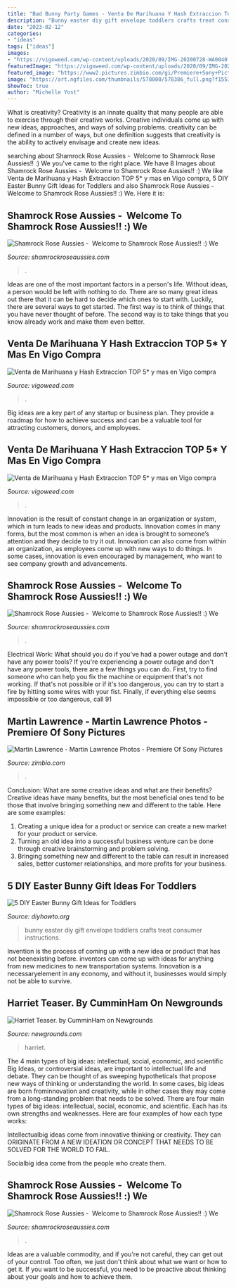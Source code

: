 ```yaml
---
title: "Bad Bunny Party Games - Venta De Marihuana Y Hash Extraccion Top 5* Y Mas En Vigo Compra"
description: "Bunny easter diy gift envelope toddlers crafts treat consumer instructions"
date: "2023-02-12"
categories:
- "ideas"
tags: ["ideas"]
images:
- "https://vigoweed.com/wp-content/uploads/2020/09/IMG-20200728-WA0040.jpg"
featuredImage: "https://vigoweed.com/wp-content/uploads/2020/09/IMG-20200728-WA0040.jpg"
featured_image: "https://www2.pictures.zimbio.com/gi/Premiere+Sony+Pictures+Arrivals+8T4wYT43dz1x.jpg"
image: "https://art.ngfiles.com/thumbnails/578000/578386_full.png?f1553652914"
ShowToc: true
author: "Michelle Yost"
---
```



What is creativity?
Creativity is an innate quality that many people are able to exercise through their creative works. Creative individuals come up with new ideas, approaches, and ways of solving problems. creativity can be defined in a number of ways, but one definition suggests that creativity is the ability to actively envisage and create new ideas.

	

		
searching about Shamrock Rose Aussies - ﻿﻿﻿ Welcome to Shamrock Rose Aussies!! :) We you've came to the right place. We have 8 Images about Shamrock Rose Aussies - ﻿﻿﻿ Welcome to Shamrock Rose Aussies!! :) We like Venta de Marihuana y Hash Extraccion TOP 5* y mas en Vigo compra, 5 DIY Easter Bunny Gift Ideas for Toddlers and also Shamrock Rose Aussies - ﻿﻿﻿ Welcome to Shamrock Rose Aussies!! :) We. Here it is:
		
    
## Shamrock Rose Aussies - ﻿﻿﻿ Welcome To Shamrock Rose Aussies!! :) We

<img loading=lazy src="http://shamrockroseaussies.com/yahoo_site_admin/assets/images/DSC_0162.176180533_std.JPG" onerror="this.onerror=null;this.src='https://tse1.mm.bing.net/th?id=OIP.H8nhKkF7wC8omKxdDZdSbAHaE9&amp;pid=15.1';" alt="Shamrock Rose Aussies - ﻿﻿﻿ Welcome to Shamrock Rose Aussies!! :) We">

_Source: shamrockroseaussies.com_

>. 

	

Ideas are one of the most important factors in a person's life. Without ideas, a person would be left with nothing to do. There are so many great ideas out there that it can be hard to decide which ones to start with. Luckily, there are several ways to get started. The first way is to think of things that you have never thought of before. The second way is to take things that you know already work and make them even better.

    
## Venta De Marihuana Y Hash Extraccion TOP 5* Y Mas En Vigo Compra

<img loading=lazy src="https://vigoweed.com/wp-content/uploads/2020/09/IMG-20200728-WA0040-768x1024.jpg" onerror="this.onerror=null;this.src='https://tse3.mm.bing.net/th?id=OIP.8q9LX4UQxnUPk7Gdj6gLkQHaJ4&amp;pid=15.1';" alt="Venta de Marihuana y Hash Extraccion TOP 5* y mas en Vigo compra">

_Source: vigoweed.com_

>. 

	

Big ideas are a key part of any startup or business plan. They provide a roadmap for how to achieve success and can be a valuable tool for attracting customers, donors, and employees.

    
## Venta De Marihuana Y Hash Extraccion TOP 5* Y Mas En Vigo Compra

<img loading=lazy src="https://vigoweed.com/wp-content/uploads/2020/09/IMG-20200728-WA0040.jpg" onerror="this.onerror=null;this.src='https://tse2.mm.bing.net/th?id=OIP.pECiQiyUp9lH-A2BKW5X7QHaJ4&amp;pid=15.1';" alt="Venta de Marihuana y Hash Extraccion TOP 5* y mas en Vigo compra">

_Source: vigoweed.com_

>. 

	

Innovation is the result of constant change in an organization or system, which in turn leads to new ideas and products. Innovation comes in many forms, but the most common is when an idea is brought to someone’s attention and they decide to try it out. Innovation can also come from within an organization, as employees come up with new ways to do things. In some cases, innovation is even encouraged by management, who want to see company growth and advancements.

    
## Shamrock Rose Aussies - ﻿﻿﻿ Welcome To Shamrock Rose Aussies!! :) We

<img loading=lazy src="http://shamrockroseaussies.com/yahoo_site_admin/assets/images/DSC_0212.114215045_std.jpg" onerror="this.onerror=null;this.src='https://tse1.mm.bing.net/th?id=OIP.P4URlUyjIOC8xNCAxF-BsgHaFR&amp;pid=15.1';" alt="Shamrock Rose Aussies - ﻿﻿﻿ Welcome to Shamrock Rose Aussies!! :) We">

_Source: shamrockroseaussies.com_

>. 

	

Electrical Work: What should you do if you’ve had a power outage and don’t have any power tools?
If you're experiencing a power outage and don't have any power tools, there are a few things you can do. First, try to find someone who can help you fix the machine or equipment that's not working. If that's not possible or if it's too dangerous, you can try to start a fire by hitting some wires with your fist. Finally, if everything else seems impossible or too dangerous, call 91
    
## Martin Lawrence - Martin Lawrence Photos - Premiere Of Sony Pictures

<img loading=lazy src="https://www2.pictures.zimbio.com/gi/Premiere+Sony+Pictures+Arrivals+8T4wYT43dz1x.jpg" onerror="this.onerror=null;this.src='https://tse1.mm.bing.net/th?id=OIP.ZOBfbw2czs0mUz--KHUCCgHaKr&amp;pid=15.1';" alt="Martin Lawrence - Martin Lawrence Photos - Premiere Of Sony Pictures">

_Source: zimbio.com_

>. 

	

Conclusion: What are some creative ideas and what are their benefits?
Creative ideas have many benefits, but the most beneficial ones tend to be those that involve bringing something new and different to the table. Here are some examples:
1. Creating a unique idea for a product or service can create a new market for your product or service.
2. Turning an old idea into a successful business venture can be done through creative brainstorming and problem solving.
3. Bringing something new and different to the table can result in increased sales, better customer relationships, and more profits for your business.

    
## 5 DIY Easter Bunny Gift Ideas For Toddlers

<img loading=lazy src="http://www.diyhowto.org/wp-content/uploads/2016/03/DIY-Envelope-Bunny-Treat-Easter-Bunny-Gift-Ideas.jpg" onerror="this.onerror=null;this.src='https://tse3.mm.bing.net/th?id=OIP.39EjAuTYK0jXUtnD53mOAQHaJ8&amp;pid=15.1';" alt="5 DIY Easter Bunny Gift Ideas for Toddlers">

_Source: diyhowto.org_

>bunny easter diy gift envelope toddlers crafts treat consumer instructions. 

	

Invention is the process of coming up with a new idea or product that has not beenexisting before. inventors can come up with ideas for anything from new medicines to new transportation systems. Innovation is a necessaryelement in any economy, and without it, businesses would simply not be able to survive.

    
## Harriet Teaser. By CumminHam On Newgrounds

<img loading=lazy src="https://art.ngfiles.com/thumbnails/578000/578386_full.png?f1553652914" onerror="this.onerror=null;this.src='https://tse4.mm.bing.net/th?id=OIP.Cxf_YD4c1FoldGmp2FsbNgAAAA&amp;pid=15.1';" alt="Harriet Teaser. by CumminHam on Newgrounds">

_Source: newgrounds.com_

>harriet. 

	

The 4 main types of big ideas: intellectual, social, economic, and scientific
Big Ideas, or controversial ideas, are important to intellectual life and debate. They can be thought of as sweeping hypotheticals that propose new ways of thinking or understanding the world. In some cases, big ideas are born frominnovation and creativity, while in other cases they may come from a long-standing problem that needs to be solved.
There are four main types of big ideas: intellectual, social, economic, and scientific. Each has its own strengths and weaknesses. Here are four examples of how each type works:

 Intellectualbig ideas come from innovative thinking or creativity. They can ORIGINATE FROM A NEW IDEATION OR CONCEPT THAT NEEDS TO BE SOLVED FOR THE WORLD TO FAIL. 

Socialbig idea come from the people who create them.

    
## Shamrock Rose Aussies - ﻿﻿﻿ Welcome To Shamrock Rose Aussies!! :) We

<img loading=lazy src="http://shamrockroseaussies.com/yahoo_site_admin/assets/images/DSC_0756.10500148_std.jpg" onerror="this.onerror=null;this.src='https://tse1.mm.bing.net/th?id=OIP.GbFGas-ayDWMUd_9vgedSwHaGO&amp;pid=15.1';" alt="Shamrock Rose Aussies - ﻿﻿﻿ Welcome to Shamrock Rose Aussies!! :) We">

_Source: shamrockroseaussies.com_

>. 

	

Ideas are a valuable commodity, and if you're not careful, they can get out of your control. Too often, we just don't think about what we want or how to get it. If you want to be successful, you need to be proactive about thinking about your goals and how to achieve them.


